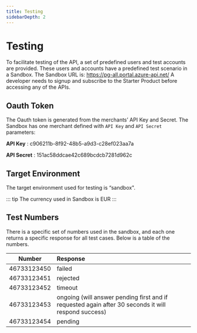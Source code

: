 ```yaml
---
title: Testing
sidebarDepth: 2
---
```


# Testing

To facilitate testing of the API, a set of predefined users and test accounts are provided. These users and accounts have a predefined test scenario in a Sandbox. The Sandbox URL is: https://pg-all.portal.azure-api.net/ A developer needs to signup and subscribe to the Starter Product before accessing any of the APIs.

## Oauth Token

The Oauth token is generated from the merchants’ API Key and Secret. The Sandbox has one merchant defined with `API Key` and `API Secret` parameters:

**API Key** : c906211b-8f92-48b5-a9d3-c28ef023aa7a

**API Secret** : 151ac58ddcae42c689bcdcb7281d962c

## Target Environment

The target environment used for testing is “sandbox". 

::: tip
The currency used in Sandbox is EUR
:::


## Test Numbers

There is a specific set of numbers used in the sandbox, and each one returns a specific response for all test cases. Below is a table of the numbers.

| Number        | Response     | 
| ------------- |:-------------| 
| 46733123450   | failed       | 
| 46733123451   | rejected       | 
| 46733123452   | timeout       | 
| 46733123453   | ongoing (will answer pending first and if requested again after 30 seconds it will respond success)       | 
| 46733123454   | pending       | 

